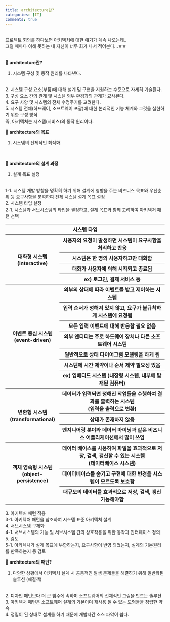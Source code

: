 ```yaml
---
title: architecture란?
categories: [IT]
comments: true
---
```


<br>
프로젝트 회의를 하다보면 아키텍처에 대한 얘기가 계속 나오는데..<br>
그럴 때마다 이해 못하는 내 자신이 너무 화가 나서 적어본다...ㅎㅎ<br>
<br>

🤔 <strong>architecture란?</strong>
<br>
1. 시스템 구성 및 동작 원리를 나타낸다.
<br>
2. 시스템 구성 요소(부품)에 대해 설계 및 구현을 지원하는 수준으로 자세히 기술된다.
<br>
3. 구성 요소 간의 관계 및 시스템 외부 환경과의 관계가 묘사된다.
<br>
4. 요구 사양 및 시스템의 전체 수명주기를 고려한다.
<br>
5. 시스템 전체(하드웨어, 소프트웨어 포괄)에 대한 논리적인 기능 체계와 그것을 실현하기 위한 구성 방식
<br>
즉, 아키텍처는 시스템(서비스)의 동작 원리이다.

<br>

🤔 <strong>architecture의 목표</strong>
<br>
1. 시스템의 전체적인 최적화

<br>

🤔 <strong>architecture의 설계 과정</strong>
<br>
1. 설계 목표 설정
<br>
1-1. 시스템 개발 방향을 명확히 하기 위해 설계에 영향을 주는 비즈니스 목표와 우선순위 등 요구사항을 분석하여 전체 시스템 설계 목표 설정
<br>
2. 시스템 타입 설정
<br>
 2-1. 시스템과 서브시스템의 타입을 결정하고, 설계 목표와 함께 고려하여 아키텍처 패턴 선택
<br>
    <table class="table table-striped table-bordered">
        <thead>
            <tr>
                <th colspan="2">시스템 타입</th>
            </tr>
        </thead>
        <tbody>
            <tr>
                <th rowspan="4">대화형 시스템<br>(interactive)</th>
                <th>사용자의 요청이 발생하면 시스템이 요구사항을 처리하고 반응</th>
            </tr>
            <tr>
                <th>시스템은 한 명의 사용자하고만 대화함</th>
            </tr>
            <tr>
                <th>대화가 사용자에 의해 시작되고 종료됨</th>
            </tr>
            <tr>
                <th>ex) 로그인, 결제 서비스 등</th>
            </tr>                           
            <tr>  
                <th rowspan="7">이벤트 중심 시스템<br>(event-driven)</th>
                <th>외부의 상태에 따라 이벤트를 받고 제어하는 시스템</th>
            </tr> 
            <tr>
                <th>입력 순서가 정해져 있지 않고, 요구가 불규칙하게 시스템에 요청됨</th>
            </tr>
            <tr>
                <th>모든 입력 이벤트에 대해 반응할 필요 없음</th>
            </tr>                        
            <tr>
                <th>외부 엔티티는 주로 하드웨어 장치나 다른 소프트웨어 시스템</th>
            </tr>  
            <tr>
                <th>일반적으로 상태 다이어그램 모델링을 하게 됨</th>
            </tr>                                               
            <tr>
                <th>시스템에 시간 제약이나 순서 제약 필요성 있음</th>
            </tr>      
            <tr>
                <th>ex) 임베디드 시스템 (내장형 시스템, 내부에 탑재된 컴퓨터)</th>
            </tr>                                                       
            <tr>
                <th rowspan="3">변환형 시스템<br>(transformational)</th>
                <th>데이터가 입력되면 정해진 작업들을 수행하여 결과를 출력하는 시스템<br>(입력을 출력으로 변환)</th>
            </tr>  
            <tr>
                <th>상태가 존재하지 않음</th>
            </tr>                     
            <tr>
                <th>엔지니어링 분야와 데이터 마이닝과 같은 비즈니스 어플리케이션에서 많이 쓰임</th>
            </tr>                                 
            <tr>
                <th rowspan="3">객체 영속형 시스템<br>(object-persistence)</th>
                <th>데이터 베이스를 사용하여 파일을 효과적으로 저장, 검색, 갱신할 수 있는 시스템<br>(데이터베이스 시스템)</th>
            </tr> 
            <tr>
                <th>데이터베이스를 숨기고 구현에 대한 변경을 시스템이 모르도록 보호함</th>
            </tr>          
            <tr>
                <th>대규모의 데이터를 효과적으로 저장, 검색, 갱신 가능해야함</th>
            </tr>                 
        </tbody>
    </table>
3. 아키텍처 패턴 적용
<br>
 3-1. 아키텍처 패턴을 참조하여 시스템 표준 아키텍처 설계
<br>
4. 서브시스템 구체화
<br>
 4-1. 서브시스템의 기능 및 서브시스템 간의 상호작용을 위한 동작과 인터페이스 정의
<br>
5. 검토
<br>
 5-1. 아키텍처가 설계 목표에 부합하는지, 요구사항이 반영 되었는지, 설계의 기본원리를 만족하는지 등 검토

<br>

🤔 <strong>architecture의 패턴?</strong>
<br>
1. 다양한 상황에서 아키텍처 설계 시 공통적인 발생 문제들을 해결하기 위해 일반화된 솔루션 (해결책)
<br>
2. 디자인 패턴보다 더 큰 범주에 속하며 소프트웨어의 전체적인 그림을 만드는 솔루션
<br>
3. 아키텍처 패턴은 소프트웨어 설계의 기본이며 재사용 될 수 있는 모형들을 정립한 약속
<br>
4. 정립이 된 상태로 설계를 하기 때문에 개발자간 소스 파악이 쉽다.
<br>
